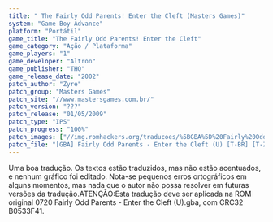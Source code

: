 ```yaml
---
title: " The Fairly Odd Parents! Enter the Cleft (Masters Games)"
system: "Game Boy Advance"
platform: "Portátil"
game_title: "The Fairly Odd Parents! Enter the Cleft"
game_category: "Ação / Plataforma"
game_players: "1"
game_developer: "Altron"
game_publisher: "THQ"
game_release_date: "2002"
patch_author: "Zyre"
patch_group: "Masters Games"
patch_site: "//www.mastersgames.com.br/"
patch_version: "???"
patch_release: "01/05/2009"
patch_type: "IPS"
patch_progress: "100%"
patch_images: ["//img.romhackers.org/traducoes/%5BGBA%5D%20Fairly%20Odd%20Parents%20-%20Enter%20the%20Cleft%20-%20Masters%20Games%20-%201.png","//img.romhackers.org/traducoes/%5BGBA%5D%20Fairly%20Odd%20Parents%20-%20Enter%20the%20Cleft%20-%20Masters%20Games%20-%202.png","//img.romhackers.org/traducoes/%5BGBA%5D%20Fairly%20Odd%20Parents%20-%20Enter%20the%20Cleft%20-%20Masters%20Games%20-%203.png"]
patch_file: "[GBA] Fairly Odd Parents - Enter the Cleft (U) [T-BR] [T-Zyre G-Masters Games] [P-100% A-2009].zip"
---
```

Uma boa tradução. Os textos estão traduzidos, mas não estão acentuados, e nenhum gráfico foi editado. Nota-se pequenos erros ortográficos em alguns momentos, mas nada que o autor não possa resolver em futuras versões da tradução.ATENÇÃO:Esta tradução deve ser aplicada na ROM original 0720 Fairly Odd Parents - Enter the Cleft (U).gba, com CRC32 B0533F41.